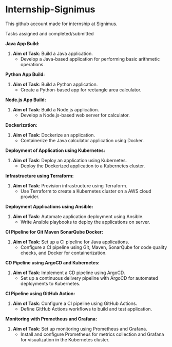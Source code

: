 # Internship-Signimus

This github account made for internship at Signimus.

Tasks assigned and completed/submitted 


**Java App Build:**
1. **Aim of Task**: Build a Java application.
   - Develop a Java-based application for performing basic arithmetic operations.

**Python App Build:**
1. **Aim of Task**: Build a Python application.
   - Create a Python-based app for rectangle area calculator.

**Node.js App Build:**
1. **Aim of Task**: Build a Node.js application.
   - Develop a Node.js-based web server for calculator.

**Dockerization:**
1. **Aim of Task**: Dockerize an application.
   - Containerize the Java calculator application using Docker.

**Deployment of Application using Kubernetes:**
1. **Aim of Task**: Deploy an application using Kubernetes.
   - Deploy the Dockerized application to a Kubernetes cluster.

**Infrastructure using Terraform:**
1. **Aim of Task**: Provision infrastructure using Terraform.
   - Use Terraform to create a Kubernetes cluster on a AWS cloud provider.

**Deployment Applications using Ansible:**
1. **Aim of Task**: Automate application deployment using Ansible.
   - Write Ansible playbooks to deploy the applications on server.

**CI Pipeline for Git Maven SonarQube Docker:**
1. **Aim of Task**: Set up a CI pipeline for Java applications.
   - Configure a CI pipeline using Git, Maven, SonarQube for code quality checks, and Docker for containerization.

**CD Pipeline using ArgoCD and Kubernetes:**
1. **Aim of Task**: Implement a CD pipeline using ArgoCD.
   - Set up a continuous delivery pipeline with ArgoCD for automated deployments to Kubernetes.

**CI Pipeline using GitHub Action:**
1. **Aim of Task**: Configure a CI pipeline using GitHub Actions.
   - Define GitHub Actions workflows to build and test application.

**Monitoring with Prometheus and Grafana:**
1. **Aim of Task**: Set up monitoring using Prometheus and Grafana.
   - Install and configure Prometheus for metrics collection and Grafana for visualization in the Kubernetes cluster.
   





